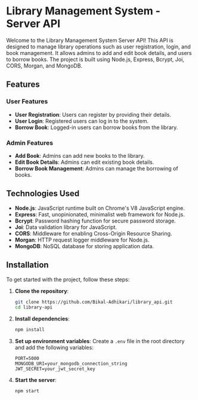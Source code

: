 # Library Management System - Server API

Welcome to the Library Management System Server API! This API is designed to manage library operations such as user registration, login, and book management. It allows admins to add and edit book details, and users to borrow books. The project is built using Node.js, Express, Bcrypt, Joi, CORS, Morgan, and MongoDB.

## Features

### User Features

- **User Registration**: Users can register by providing their details.
- **User Login**: Registered users can log in to the system.
- **Borrow Book**: Logged-in users can borrow books from the library.

### Admin Features

- **Add Book**: Admins can add new books to the library.
- **Edit Book Details**: Admins can edit existing book details.
- **Borrow Book Management**: Admins can manage the borrowing of books.

## Technologies Used

- **Node.js**: JavaScript runtime built on Chrome's V8 JavaScript engine.
- **Express**: Fast, unopinionated, minimalist web framework for Node.js.
- **Bcrypt**: Password hashing function for secure password storage.
- **Joi**: Data validation library for JavaScript.
- **CORS**: Middleware for enabling Cross-Origin Resource Sharing.
- **Morgan**: HTTP request logger middleware for Node.js.
- **MongoDB**: NoSQL database for storing application data.

## Installation

To get started with the project, follow these steps:

1. **Clone the repository**:

   ```bash
   git clone https://github.com/Bikal-Adhikari/library_api.git
   cd library-api
   ```

2. **Install dependencies**:

   ```bash
   npm install
   ```

3. **Set up environment variables**: Create a `.env` file in the root directory and add the following variables:

   ```plaintext
   PORT=5000
   MONGODB_URI=your_mongodb_connection_string
   JWT_SECRET=your_jwt_secret_key
   ```

4. **Start the server**:

   ```bash
   npm start
   ```
